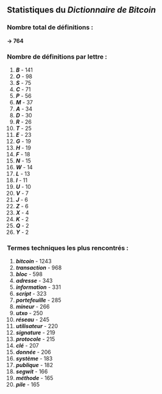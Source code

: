 ## Statistiques du *Dictionnaire de Bitcoin*

### Nombre total de définitions : 
**-> 764**

### Nombre de définitions par lettre :
1. ***B*** - 141
2. ***O*** - 98
3. ***S*** - 75
4. ***C*** - 71
5. ***P*** - 56
6. ***M*** - 37
7. ***A*** - 34
8. ***D*** - 30
9. ***R*** - 26
10. ***T*** - 25
11. ***E*** - 23
12. ***G*** - 19
13. ***H*** - 19
14. ***F*** - 18
15. ***N*** - 15
16. ***W*** - 14
17. ***L*** - 13
18. ***I*** - 11
19. ***U*** - 10
20. ***V*** - 7
21. ***J*** - 6
22. ***Z*** - 6
23. ***X*** - 4
24. ***K*** - 2
25. ***Q*** - 2
26. ***Y*** - 2

### Termes techniques les plus rencontrés :
1. ***bitcoin*** - 1243
2. ***transaction*** - 968
3. ***bloc*** - 598
4. ***adresse*** - 343
5. ***information*** - 331
6. ***script*** - 323
7. ***portefeuille*** - 285
8. ***mineur*** - 266
9. ***utxo*** - 250
10. ***réseau*** - 245
11. ***utilisateur*** - 220
12. ***signature*** - 219
13. ***protocole*** - 215
14. ***clé*** - 207
15. ***donnée*** - 206
16. ***système*** - 183
17. ***publique*** - 182
18. ***segwit*** - 166
19. ***méthode*** - 165
20. ***pile*** - 165
